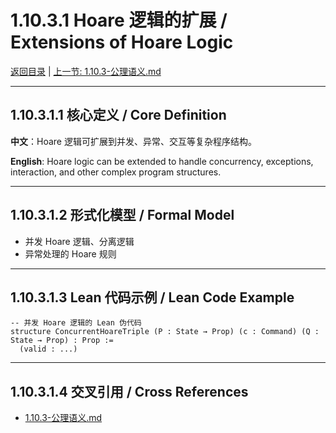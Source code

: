# 1.10.3.1 Hoare 逻辑的扩展 / Extensions of Hoare Logic

[返回目录](../CONTINUOUS_PROGRESS.md) | [上一节: 1.10.3-公理语义.md](1.10.3-公理语义.md)

---

## 1.10.3.1.1 核心定义 / Core Definition

**中文**：Hoare 逻辑可扩展到并发、异常、交互等复杂程序结构。

**English**: Hoare logic can be extended to handle concurrency, exceptions, interaction, and other complex program structures.

---

## 1.10.3.1.2 形式化模型 / Formal Model

- 并发 Hoare 逻辑、分离逻辑
- 异常处理的 Hoare 规则

---

## 1.10.3.1.3 Lean 代码示例 / Lean Code Example

```lean
-- 并发 Hoare 逻辑的 Lean 伪代码
structure ConcurrentHoareTriple (P : State → Prop) (c : Command) (Q : State → Prop) : Prop :=
  (valid : ...)
```

---

## 1.10.3.1.4 交叉引用 / Cross References

- [1.10.3-公理语义.md](1.10.3-公理语义.md)
